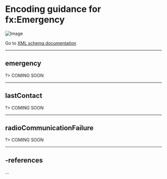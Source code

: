 # Encoding guidance for fx:Emergency

![Image](https://www.fixm.aero/releases/FIXM-4.3.0/doc/logical_model_documentation/EARoot/EA1/EA2/EA6/EA324.png)

Go to [XML schema documentation](https://www.fixm.aero/releases/FIXM-4.3.0/doc/schema_documentation/Fixm_FlightEmergencyType.html)

---

## emergency

?> COMING SOON

---

## lastContact

?> COMING SOON

---

## radioCommunicationFailure

?> COMING SOON

---

## -references

...
